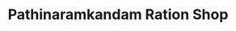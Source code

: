 ---
title: "Pathinaramkandam Ration Shop"
url: /pathinaramkandam/pathinaramkandam-ration-shop/
shop: Lebensmittel
---